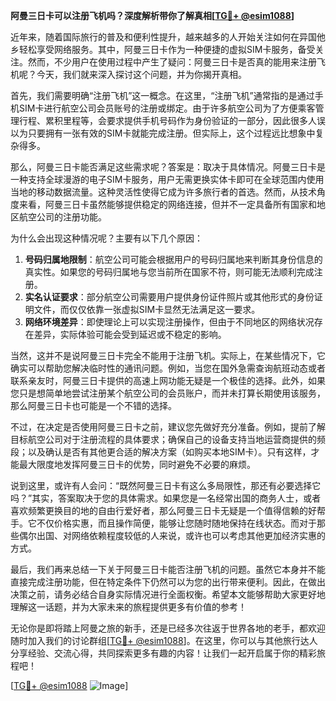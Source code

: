 **阿曼三日卡可以注册飞机吗？深度解析带你了解真相[[TG💪+ @esim1088](https://t.me/s/esim1088)]**

近年来，随着国际旅行的普及和便利性提升，越来越多的人开始关注如何在异国他乡轻松享受网络服务。其中，阿曼三日卡作为一种便捷的虚拟SIM卡服务，备受关注。然而，不少用户在使用过程中产生了疑问：阿曼三日卡是否真的能用来注册飞机呢？今天，我们就来深入探讨这个问题，并为你揭开真相。

首先，我们需要明确“注册飞机”这一概念。在这里，“注册飞机”通常指的是通过手机SIM卡进行航空公司会员账号的注册或绑定。由于许多航空公司为了方便乘客管理行程、累积里程等，会要求提供手机号码作为身份验证的一部分，因此很多人误以为只要拥有一张有效的SIM卡就能完成注册。但实际上，这个过程远比想象中复杂得多。

那么，阿曼三日卡能否满足这些需求呢？答案是：取决于具体情况。阿曼三日卡是一种支持全球漫游的电子SIM卡服务，用户无需更换实体卡即可在全球范围内使用当地的移动数据流量。这种灵活性使得它成为许多旅行者的首选。然而，从技术角度来看，阿曼三日卡虽然能够提供稳定的网络连接，但并不一定具备所有国家和地区航空公司的注册功能。

为什么会出现这种情况呢？主要有以下几个原因：

1. **号码归属地限制**：航空公司可能会根据用户的号码归属地来判断其身份信息的真实性。如果您的号码归属地与您当前所在国家不符，则可能无法顺利完成注册。
2. **实名认证要求**：部分航空公司需要用户提供身份证件照片或其他形式的身份证明文件，而仅仅依靠一张虚拟SIM卡显然无法满足这一要求。
3. **网络环境差异**：即使理论上可以实现注册操作，但由于不同地区的网络状况存在差异，实际体验可能会受到延迟或不稳定的影响。

当然，这并不是说阿曼三日卡完全不能用于注册飞机。实际上，在某些情况下，它确实可以帮助您解决临时性的通讯问题。例如，当您在国外急需查询航班动态或者联系亲友时，阿曼三日卡提供的高速上网功能无疑是一个极佳的选择。此外，如果您只是想简单地尝试注册某个航空公司的会员账户，而并未打算长期使用该服务，那么阿曼三日卡也可能是一个不错的选择。

不过，在决定是否使用阿曼三日卡之前，建议您先做好充分准备。例如，提前了解目标航空公司对于注册流程的具体要求；确保自己的设备支持当地运营商提供的频段；以及确认是否有其他更合适的解决方案（如购买本地SIM卡）。只有这样，才能最大限度地发挥阿曼三日卡的优势，同时避免不必要的麻烦。

说到这里，或许有人会问：“既然阿曼三日卡有这么多局限性，那还有必要选择它吗？”其实，答案取决于您的具体需求。如果您是一名经常出国的商务人士，或者喜欢频繁更换目的地的自由行爱好者，那么阿曼三日卡无疑是一个值得信赖的好帮手。它不仅价格实惠，而且操作简便，能够让您随时随地保持在线状态。而对于那些偶尔出国、对网络依赖程度较低的人来说，或许也可以考虑其他更加经济实惠的方式。

最后，我们再来总结一下关于阿曼三日卡能否注册飞机的问题。虽然它本身并不能直接完成注册功能，但在特定条件下仍然可以为您的出行带来便利。因此，在做出决策之前，请务必结合自身实际情况进行全面权衡。希望本文能够帮助大家更好地理解这一话题，并为大家未来的旅程提供更多有价值的参考！

无论你是即将踏上阿曼之旅的新手，还是已经多次往返于世界各地的老手，都欢迎随时加入我们的讨论群组[[TG💪+ @esim1088](https://t.me/s/esim1088)]。在这里，你可以与其他旅行达人分享经验、交流心得，共同探索更多有趣的内容！让我们一起开启属于你的精彩旅程吧！

[[TG💪+ @esim1088](https://t.me/s/esim1088) ![Image](https://i.postimg.cc/4NQfJmqS/Snipaste-2025-05-13-00-14-12.png)]